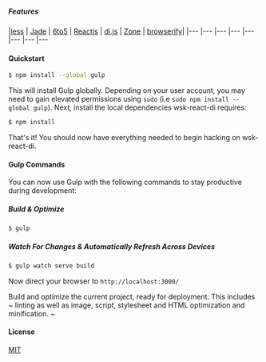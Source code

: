 ##### Features
|[less](http://lesscss.org/) | [Jade](http://jade-lang.com/) | [6to5](https://github.com/sebmck/6to5) | [Reactjs](http://facebook.github.io/react/index.html) | [di.js](https://github.com/angular/di.js#d6d42e10727b30d8a9d8d3277fb8a6d40f6ad251) | [Zone](https://github.com/angular/zone.js#74947b6f509b) | [browserify](http://browserify.org/)| 
|--- |--- |--- |--- |--- |--- |--- |---


#### Quickstart

```sh
$ npm install --global gulp
```

This will install Gulp globally. Depending on your user account, you may need to gain elevated permissions using `sudo` (i.e `sudo npm install --global gulp`). Next, install the local dependencies wsk-react-di requires:

```sh
$ npm install
```

That's it! You should now have everything needed to begin hacking on wsk-react-di.

#### Gulp Commands

You can now use Gulp with the following commands to stay productive during development:

##### Build & Optimize

```sh
$ gulp
```

##### Watch For Changes & Automatically Refresh Across Devices

```sh
$ gulp watch serve build
```

Now direct your browser to `http://localhost:3000/`

Build and optimize the current project, ready for deployment. This includes ~ linting as well as image, script, stylesheet and HTML optimization and minification. ~

#### License
[MIT](https://github.com/markuz-brasil/wsk-react-di/blob/master/LICENSE)

